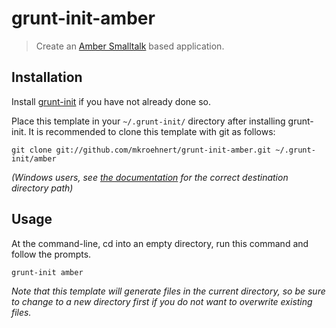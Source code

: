# grunt-init-amber

> Create an [Amber Smalltalk][] based application.

[Amber Smalltalk]: http://amber-smalltalk.net
[grunt-init]: http://gruntjs.com/project-scaffolding


## Installation
Install [grunt-init][] if you have not already done so.

Place this template in your `~/.grunt-init/` directory after installing grunt-init.
It is recommended to clone this template with git as follows:

```
git clone git://github.com/mkroehnert/grunt-init-amber.git ~/.grunt-init/amber
```

_(Windows users, see [the documentation][grunt-init] for the correct destination directory path)_

## Usage

At the command-line, cd into an empty directory, run this command and follow the prompts.

```
grunt-init amber
```

_Note that this template will generate files in the current directory, so be sure to change to a new directory first if you do not want to overwrite existing files._
